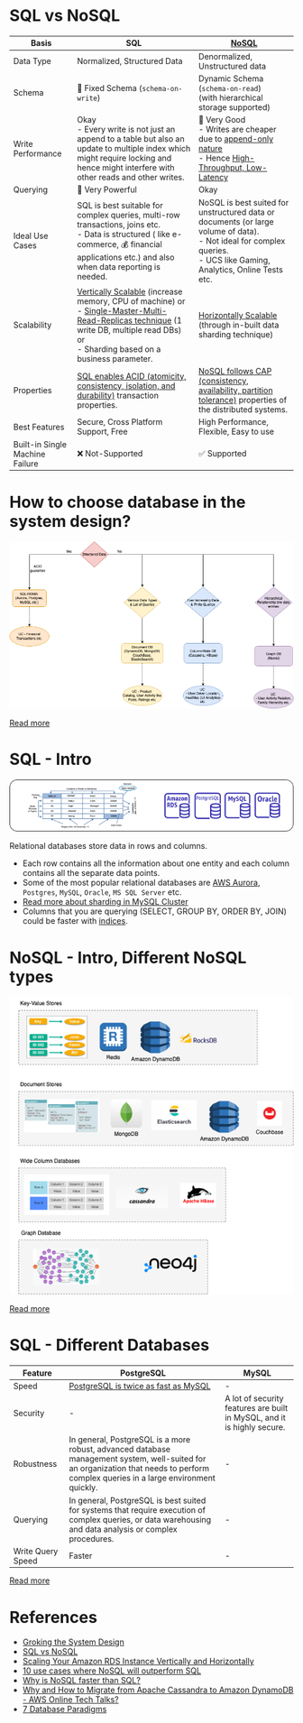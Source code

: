 # SQL vs NoSQL

| Basis                           | SQL                                                                                                                                                                                                                                                                                                                                                                              | [NoSQL](NoSQL-Databases)                                                                                                                                                                                                              |
|---------------------------------|----------------------------------------------------------------------------------------------------------------------------------------------------------------------------------------------------------------------------------------------------------------------------------------------------------------------------------------------------------------------------------|---------------------------------------------------------------------------------------------------------------------------------------------------------------------------------------------------------------------------------------|
| Data Type                       | Normalized, Structured Data                                                                                                                                                                                                                                                                                                                                                      | Denormalized, Unstructured data                                                                                                                                                                                                       |
| Schema                          | :hammer: Fixed Schema (`schema-on-write`)                                                                                                                                                                                                                                                                                                                                        | Dynamic Schema (`schema-on-read`)<br/>(with hierarchical storage supported)                                                                                                                                                           |
| Write Performance               | Okay<br/>- Every write is not just an append to a table but also an update to multiple index which might require locking and hence might interfere with other reads and other writes.                                                                                                                                                                                            | :muscle: Very Good<br/>- Writes are cheaper due to [append-only nature](../0_SystemGlossaries/Database/AppendOnlyDataStructure.md)<br/>- Hence [High-Throughput, Low-Latency](../0_SystemGlossaries/Scalability/LatencyThroughput.md) |
| Querying                        | :muscle: Very Powerful                                                                                                                                                                                                                                                                                                                                                           | Okay                                                                                                                                                                                                                                  |
| Ideal Use Cases                 | SQL is best suitable for complex queries, multi-row transactions, joins etc. <br/>- Data is structured ( like e-commerce, :moneybag: financial applications etc.) and also when data reporting is needed.                                                                                                                                                                        | NoSQL is best suited for unstructured data or documents (or large volume of data). <br/>- Not ideal for complex queries.<br/>- UCS like Gaming, Analytics, Online Tests etc.                                                          |
| Scalability                     | [Vertically Scalable](../0_SystemGlossaries/Scalability/DBScalability.md#vertical-scalability--scale-up-) (increase memory, CPU of machine) or <br/>- [Single-Master-Multi-Read-Replicas technique](../0_SystemGlossaries/Scalability/DBScalability.md#db---horizontal-scaling-techniques) (1 write DB, multiple read DBs) or <br/>- Sharding based on a business parameter.     | [Horizontally Scalable](../0_SystemGlossaries/Scalability/DBScalability.md#db---horizontal-scaling-techniques) (through in-built data sharding technique)                                                                             |
| Properties                      | [SQL enables ACID (atomicity, consistency, isolation, and durability)](../0_SystemGlossaries/Database/ACIDPropertyTransaction.md) transaction properties.                                                                                                                                                                                                                        | [NoSQL follows CAP (consistency, availability, partition tolerance)](../0_SystemGlossaries/Database/CAPTheorem.md) properties of the distributed systems.                                                                             |
| Best Features                   | Secure, Cross Platform Support, Free                                                                                                                                                                                                                                                                                                                                             | High Performance, Flexible, Easy to use                                                                                                                                                                                               |
| Built-in Single Machine Failure | :x: Not-Supported                                                                                                                                                                                                                                                                                                                                                                | :white_check_mark: Supported                                                                                                                                                                                                          |

# How to choose database in the system design?

![img.png](assests/DecideDatabase.drawio.png)

[Read more](DecideDatabase.md)

# SQL - Intro

![img.png](assests/SQLDifferentTypes.png)

Relational databases store data in rows and columns.
- Each row contains all the information about one entity and each column contains all the separate data points.
- Some of the most popular relational databases are [AWS Aurora](../../2_AWSComponents/6_DatabaseServices/AmazonRDSAurora/Readme.md), `Postgres`, `MySQL`, `Oracle`, `MS SQL Server` etc.
- [Read more about sharding in MySQL Cluster](https://www.mysql.com/products/cluster/scalability.html)
- Columns that you are querying (SELECT, GROUP BY, ORDER BY, JOIN) could be faster with [indices](../0_SystemGlossaries/Database/Indexing.md).

# NoSQL - Intro, Different NoSQL types

![img.png](NoSQL-Databases/assets/NoSQL-DifferentDBtypes.drawio.png)

[Read more](NoSQL-Databases/Readme.md)

# SQL - Different Databases

| Feature           | PostgreSQL                                                                                                                                                                          | MySQL                                                                   |
|-------------------|-------------------------------------------------------------------------------------------------------------------------------------------------------------------------------------|-------------------------------------------------------------------------|
| Speed             | [PostgreSQL is twice as fast as MySQL](https://itnext.io/benchmark-databases-in-docker-mysql-postgresql-sql-server-7b129368eed7)                                                    | -                                                                       |
| Security          | -                                                                                                                                                                                   | A lot of security features are built in MySQL, and it is highly secure. |
| Robustness        | In general, PostgreSQL is a more robust, advanced database management system, well-suited for an organization that needs to perform complex queries in a large environment quickly. | -                                                                       |
| Querying          | In general, PostgreSQL is best suited for systems that require execution of complex queries, or data warehousing and data analysis or complex procedures.                           | -                                                                       |
| Write Query Speed | Faster                                                                                                                                                                              | -                                                                       |

[Read more](ttps://www.ibm.com/cloud/blog/postgresql-vs-mysql-whats-the-difference)

# References
- [Groking the System Design](https://www.educative.io/courses/grokking-the-system-design-interview/YQlK1mDPgpK)
- [SQL vs NoSQL](https://www.interviewbit.com/blog/sql-vs-nosql/)
- [Scaling Your Amazon RDS Instance Vertically and Horizontally](https://aws.amazon.com/blogs/database/scaling-your-amazon-rds-instance-vertically-and-horizontally/)
- [10 use cases where NoSQL will outperform SQL](https://www.networkworld.com/article/2999856/10-use-cases-where-nosql-will-outperform-sql.html)
- [Why is NoSQL faster than SQL?](https://softwareengineering.stackexchange.com/questions/175542/why-is-nosql-faster-than-sql)
- [Why and How to Migrate from Apache Cassandra to Amazon DynamoDB - AWS Online Tech Talks?](https://www.youtube.com/watch?v=WuDGvG_4kC8)
- [7 Database Paradigms](https://www.youtube.com/watch?v=G1rOthIU-uo)